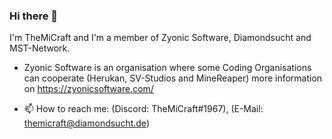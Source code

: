 ### Hi there 👋
I'm TheMiCraft and I'm a member of Zyonic Software, Diamondsucht and MST-Network.
- Zyonic Software is an organisation where some Coding Organisations can cooperate
(Herukan, SV-Studios and MineReaper) more information on https://zyonicsoftware.com/

- 📫 How to reach me: (Discord: TheMiCraft#1967), (E-Mail: themicraft@diamondsucht.de)
